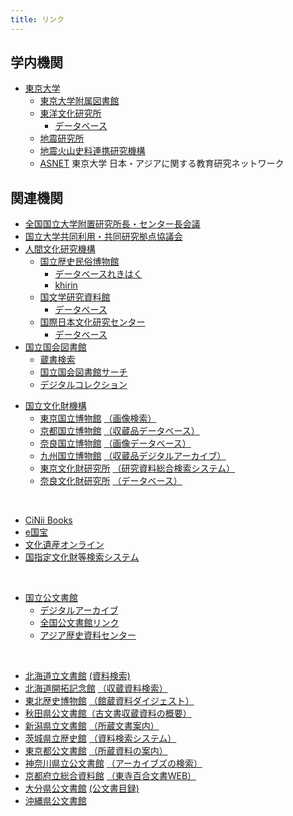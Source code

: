 ```yaml
---
title: リンク
---
```


<h2 class="h03 mt2">学内機関</h2>

- [東京大学](http://www.u-tokyo.ac.jp/index_j.html)
    - [東京大学附属図書館](http://www.lib.u-tokyo.ac.jp/)
    - [東洋文化研究所](https://www.ioc.u-tokyo.ac.jp/)
        - [データベース](http://www.ioc.u-tokyo.ac.jp/database/index.html)
    - [地震研究所](https://www.eri.u-tokyo.ac.jp/)
    - [地震火山史料連携研究機構](http://www.eri.u-tokyo.ac.jp/project/eri-hi-cro/index.html)
    - [ASNET](https://www.ioc.u-tokyo.ac.jp/archives/asnet/) 東京大学
            日本・アジアに関する教育研究ネットワーク

<h2 class="h03 mt2">関連機関</h2>

- [全国国立大学附置研究所長・センター長会議](http://www.shochou-kaigi.org/)
- [国立大学共同利用・共同研究拠点協議会](http://www.kyoten.org/)
- [人間文化研究機構](http://www.nihu.jp/)
    - [国立歴史民俗博物館](http://www.rekihaku.ac.jp) 
        - [データベースれきはく](http://www.rekihaku.ac.jp/education_research/gallery/database/index.html)
        - [khirin](https://khirin-ld.rekihaku.ac.jp/)
    - [国文学研究資料館](http://www.nijl.ac.jp/)
        - [データベース](http://www.nijl.ac.jp/pages/database/)
    - [国際日本文化研究センター](http://www.nichibun.ac.jp/)
        - [データベース](http://www.nichibun.ac.jp/graphicversion/dbase/database.html)
- [国立国会図書館](http://www.ndl.go.jp/)
    - [蔵書検索](https://ndlopac.ndl.go.jp/)
    - [国立国会図書館サーチ](http://iss.ndl.go.jp/)
    - [デジタルコレクション](http://dl.ndl.go.jp/)
<ul>
<li>
    <a href="http://www.nich.go.jp/">国立文化財機構</a>
    <ul>
        <li>
        <a href="http://www.tnm.jp/">東京国立博物館</a>
        <a href="http://webarchives.tnm.jp/imgsearch/">（画像検索）</a>
        </li>
        <li>
        <a href="http://www.kyohaku.go.jp/jp/">京都国立博物館</a>
        <a href="http://www.kyohaku.go.jp/jp/syuzou/index.html"
            >（収蔵品データベース）</a
        >
        </li>
        <li>
        <a href="http://www.narahaku.go.jp/">奈良国立博物館</a>
        <a
            href="http://imagedb.narahaku.go.jp/archive_search/search/Login.action"
            >（画像データベース）</a
        >
        </li>
        <li>
        <a href="http://www.kyuhaku.jp/">九州国立博物館</a>
        <a href="http://d-archive.kyuhaku.jp/"
            >（収蔵品デジタルアーカイブ）</a
        >
        </li>
        <li>
        <a href="http://www.tobunken.go.jp/index_j.html"
            >東京文化財研究所</a
        >
        <a href="http://archives.tobunken.go.jp/internet/index.html"
            >（研究資料総合検索システム）</a
        >
        </li>
        <li>
        <a href="http://www.nabunken.go.jp/">奈良文化財研究所</a>
        <a href="https://www.nabunken.go.jp/publication/"
            >（データベース）</a
        >
        </li>
    </ul>
    </li>
</ul>

<br/>

<ul>
    <li><a href="http://ci.nii.ac.jp/books/?l=ja">CiNii Books</a></li>
    <li><a href="http://www.emuseum.jp/">e国宝</a></li>
    <li>
    <a href="http://bunka.nii.ac.jp/Index.do">文化遺産オンライン</a>
    </li>
    <li>
    <a href="http://www.bunka.go.jp/bsys/index.asp"
        >国指定文化財等検索システム</a
    >
    </li>

</ul>

<br/>

<ul>
    <li>
        <a href="http://www.archives.go.jp/">国立公文書館</a>
        <ul>
            <li>
            <a href="http://www.digital.archives.go.jp/index.html"
                >デジタルアーカイブ</a
            >
            </li>
            <li>
            <a href="http://www.archives.go.jp/links/index.html#Sec_04"
                >全国公文書館リンク</a
            >
            </li>
            <li>
            <a href="http://www.jacar.go.jp/">アジア歴史資料センター</a>
            </li>
        </ul>
    </li>
</ul>

<br/>

<ul>
    <li>
    <a href="http://www.pref.hokkaido.lg.jp/sm/mnj/">北海道立文書館</a>
    <a href="http://www.pref.hokkaido.lg.jp/sm/mnj/d/shiryokensaku.htm"
        >(資料検索)</a
    >
    </li>
    <li>
    <a href="http://www.hmh.pref.hokkaido.jp/">北海道開拓記念館</a>
    <a href="http://www.hmh.pref.hokkaido.jp/kensaku/KENSAKU1.HTM"
        >（収蔵資料検索）</a
    >
    </li>
    <li>
    <a href="http://www.thm.pref.miyagi.jp/">東北歴史博物館</a>
    <a href="http://www.thm.pref.miyagi.jp/index.php?app=shiryo_bunrui"
        >（館蔵資料ダイジェスト）</a
    >
    </li>
    <li>
    <a href="http://www.pref.akita.lg.jp/kobunsyo/">秋田県公文書館</a
    ><a
        href="http://www.pref.akita.lg.jp/www/contents/1251352984801/index.html"
        >（古文書収蔵資料の概要）</a
    >
    </li>
    <li>
    <a href="http://www.archives.pref.niigata.jp/">新潟県立文書館</a>
    <a href="http://www.archives.pref.niigata.jp/shozo-bunsho-annai/"
        >（所蔵文書案内）</a
    >
    </li>
    <li>
    <a href="http://www.rekishikan.museum.ibk.ed.jp/">茨城県立歴史館</a>
    <a href="http://www2.rekishikan.museum.ibk.ed.jp/"
        >（資料検索システム）</a
    >
    </li>
    <li>
    <a href="http://www.soumu.metro.tokyo.jp/01soumu/archives/index.htm"
        >東京都公文書館</a
    >
    <a
        href="http://www.soumu.metro.tokyo.jp/01soumu/archives/03shozou_shiryou.htm"
        >（所蔵資料の案内）</a
    >
    </li>
    <li>
    <a href="http://www.pref.kanagawa.jp/cnt/f1040/">神奈川県立公文書館</a>
    <a href="http://kanagawa-archives-search.force.com/Gov__p0520"
        >（アーカイブズの検索）</a
    >
    </li>
    <li>
    <a href="http://www.pref.kyoto.jp/shiryokan/">京都府立総合資料館</a>
    <a href="http://hyakugo.kyoto.jp/">（東寺百合文書WEB）</a>
    </li>
    <li>
    <a href="http://www.pref.oita.jp/site/346/">大分県公文書館</a>
    <a href="http://www.pref.oita.jp/site/346/list-top.html"
        >(公文書目録)</a
    >
    </li>
    <li>
    <a href="http://www.archives.pref.okinawa.jp/">沖縄県公文書館</a>
    </li>
</ul>
